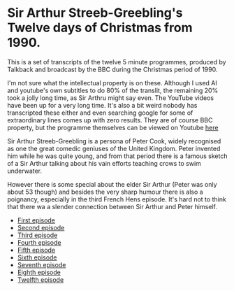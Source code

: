 # Sir Arthur Streeb-Greebling's Twelve days of Christmas from 1990.

This is a set of transcripts of the twelve 5 minute programmes, produced by Talkback and broadcast by the BBC during the Christmas period of 1990.

I'm not sure what the intellectual property is on these. Although I used AI and youtube's own subtitles to do 80% of the translit, the remaining 20% took a jolly long time, as Sir Arthru might say even. The YouTube videos have been up for a very long time. It's also a bit weird nobody has transcripted these either and even searching google for some of extraordinary lines comes up with zero results.
They are of course BBC property, but the programme themselves can be viewed on Youtube [here](https://www.youtube.com/playlist?list=PL5918027E140EF1F7)

Sir Arthur Streeb-Greebling is a persona of Peter Cook, widely recognised as one the great comedic geniuses of the 
United Kingdom. Peter invented him while he was quite young, and from that period there is a famous sketch of a
Sir Arthur talking about his vain efforts teaching crows to swim underwater.

However there is some special about the elder Sir Arthur (Peter was only about 53 though) and besides the very sharp humour there is also a poignancy, especially in the third French Hens episode. It's hard not to think that there wa a slender connection between Sir Arthur and Peter himself.

- [First episode](https://rafalcode.github.io/streeb12days/ep1_partridgepear.html)
- [Second episode](https://rafalcode.github.io/streeb12days/ep2_turtledoves.html)
- [Third episode](https://rafalcode.github.io/streeb12days/ep3_frenchhens.html)
- [Fourth episode](https://rafalcode.github.io/streeb12days/ep4_callingbirds.html)
- [Fifth episode](https://rafalcode.github.io/streeb12days/ep5_goldrings.html)
- [Sixth episode](https://rafalcode.github.io/streeb12days/ep6_geese.html)
- [Seventh episode](https://rafalcode.github.io/streeb12days/ep7_swans.html)
- [Eighth episode](https://rafalcode.github.io/streeb12days/ep8_maids.html)
- [Twelfth episode](https://rafalcode.github.io/streeb12days/ep12_lords.html)
